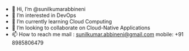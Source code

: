 - 👋 Hi, I’m @sunilkumarabbineni
- 👀 I’m interested in DevOps
- 🌱 I’m currently learning Cloud Computing
- 💞️ I’m looking to collaborate on Cloud-Native Applications
- 📫 How to reach me 
     mail : sunilkumar.abbineni@gmail.com
     mobile: +91 8985806479

<!---
sunilkumarabbineni/sunilkumarabbineni is a ✨ special ✨ repository because its `README.md` (this file) appears on your GitHub profile.
You can click the Preview link to take a look at your changes.
--->
